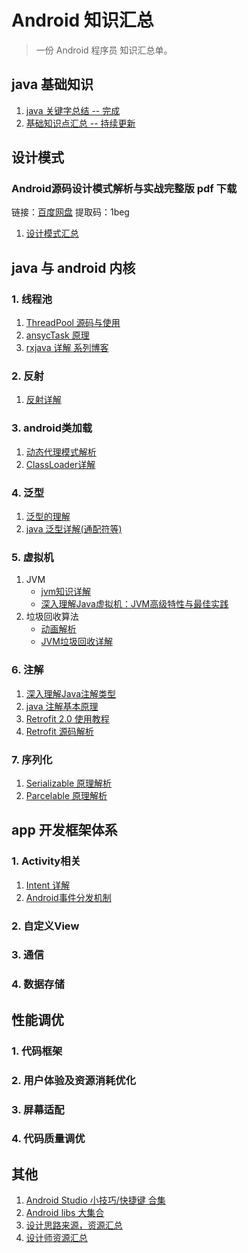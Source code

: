# Android 知识汇总

> 一份 Android 程序员 知识汇总单。

## java 基础知识

1. [java 关键字总结 -- 完成](https://github.com/mrlsm/Note/blob/master/java/java_keyword.md)
2. [基础知识点汇总 -- 持续更新](https://github.com/mrlsm/Note/blob/master/java/java_kownledge_point.md)

## 设计模式

### Android源码设计模式解析与实战完整版 pdf 下载
链接：[百度网盘](https://pan.baidu.com/s/1AV5HMmsWY9XL7c7uIDil1A)   提取码：1beg 

1. [设计模式汇总](https://github.com/mrlsm/Note/blob/master/designPatterns/design_patterns.md)

## java 与 android 内核

### 1. 线程池

1. [ThreadPool 源码与使用](https://juejin.im/post/5bf281356fb9a049ca36f2e5)
2. [ansycTask 原理](https://blog.csdn.net/iispring/article/details/50670388)
3. [rxjava 详解 系列博客](https://github.com/mrlsm/Note/blob/master/android/lib/rxjava.md)

### 2. 反射

1. [反射详解](https://juejin.im/post/598ea9116fb9a03c335a99a4)

### 3. android类加载

1. [动态代理模式解析](https://juejin.im/post/5a99048a6fb9a028d5668e62)
2. [ClassLoader详解](https://blog.csdn.net/briblue/article/details/54973413)

### 4. 泛型

1. [泛型的理解](https://blog.csdn.net/u011240877/article/details/53545041)
2. [java 泛型详解(通配符等)](https://blog.csdn.net/i10630226/article/details/47112007)

### 5. 虚拟机

1. JVM
    - [jvm知识详解](https://zhuanlan.zhihu.com/p/34426768)
    - [深入理解Java虚拟机：JVM高级特性与最佳实践](https://book.douban.com/subject/24722612/)
2. 垃圾回收算法
    - [动画解析](https://www.infoq.cn/article/2017/03/garbage-collection-algorithm)
    - [JVM垃圾回收详解](https://juejin.im/post/5b85ea54e51d4538dd08f601)

### 6. 注解

1. [深入理解Java注解类型](https://blog.csdn.net/javazejian/article/details/71860633)
2. [java 注解基本原理](https://juejin.im/post/5b45bd715188251b3a1db54f)
3. [Retrofit 2.0 使用教程](https://blog.csdn.net/carson_ho/article/details/73732076)
4. [Retrofit 源码解析](https://blog.piasy.com/2016/06/25/Understand-Retrofit/index.html)

### 7. 序列化

1. [Serializable 原理解析](https://juejin.im/post/590bfc00ac502e006cdd2886)
2. [Parcelable 原理解析](https://juejin.im/post/5a3b24ab6fb9a04515440bd7)

## app 开发框架体系

### 1. Activity相关

1. [Intent 详解](https://github.com/mrlsm/Note/blob/master/android/activity/intent.md)
2. [Android事件分发机制](http://gityuan.com/2015/09/19/android-touch/)

### 2. 自定义View

### 3. 通信

### 4. 数据存储

## 性能调优

### 1. 代码框架

### 2. 用户体验及资源消耗优化

### 3. 屏幕适配

### 4. 代码质量调优

## 其他

1. [Android Studio 小技巧/快捷键 合集](https://jaeger.itscoder.com/android/2016/02/14/android-studio-tips.html)
2. [Android libs 大集合](https://github.com/XXApple/AndroidLibs)
3. [设计思路来源，资源汇总](https://www.seeseed.com/)
4. [设计师资源汇总](https://github.com/jobbole/awesome-design-cn)